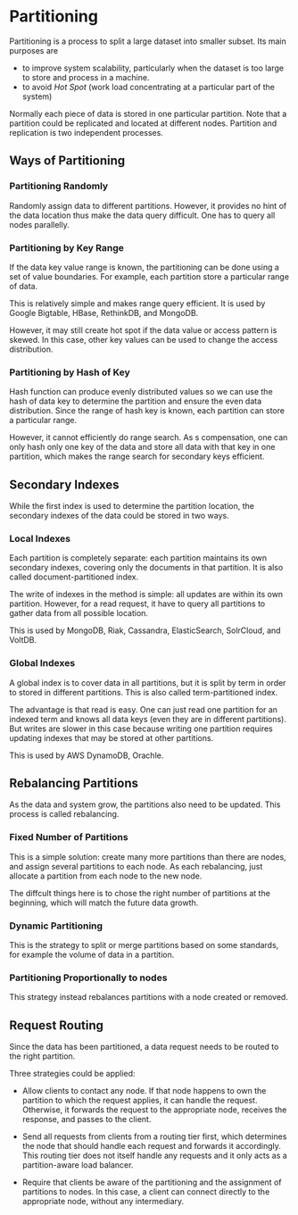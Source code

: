 # Partitioning

Partitioning is a process to split a large dataset into smaller subset. Its main purposes are

* to improve system scalability, particularly when the dataset is too large to store and process in a machine.
* to avoid _Hot Spot_ (work load concentrating at a particular part of the system)

Normally each piece of data is stored in one particular partition. Note that a partition could be replicated and located at different nodes. Partition and replication is two independent processes.

## Ways of Partitioning

### Partitioning Randomly

Randomly assign data to different partitions. However, it provides no hint of the data location thus make the data query difficult. One has to query all nodes parallelly.

### Partitioning by Key Range

If the data key value range is known, the partitioning can be done using a set of value boundaries. For example, each partition store a particular range of data.

This is relatively simple and makes range query efficient. It is used by Google Bigtable, HBase, RethinkDB, and MongoDB.

However, it may still create hot spot if the data value or access pattern is skewed. In this case, other key values can be used to change the access distribution.

### Partitioning by Hash of Key

Hash function can produce evenly distributed values so we can use the hash of data key to determine the partition and ensure the even data distribution. Since the range of hash key is known, each partition can store a particular range.

However, it cannot efficiently do range search. As s compensation, one can only hash only one key of the data and store all data with that key in one partition, which makes the range search for secondary keys efficient.

## Secondary Indexes

While the first index is used to determine the partition location, the secondary indexes of the data could be stored in two ways.

### Local Indexes

Each partition is completely separate: each partition maintains its own secondary indexes, covering only the documents in that partition. It is also called document-partitioned index.

The write of indexes in the method is simple: all updates are within its own partition. However, for a read request, it have to query all partitions to gather data from all possible location.

This is used by MongoDB, Riak, Cassandra, ElasticSearch, SolrCloud, and VoltDB.

### Global Indexes

A global index is to cover data in all partitions, but it is split by term in order to stored in different partitions. This is also called term-partitioned index.

The advantage is that read is easy. One can just read one partition for an indexed term and knows all data keys (even they are in different partitions). But writes are slower in this case because writing one partition requires updating indexes that may be stored at other partitions.

This is used by AWS DynamoDB, Orachle.

## Rebalancing Partitions

As the data and system grow, the partitions also need to be updated. This process is called rebalancing.

### Fixed Number of Partitions

This is a simple solution: create many more partitions than there are nodes, and assign several partitions to each node. As each rebalancing, just allocate a partition from each node to the new node.

The diffcult things here is to chose the right number of partitions at the beginning, which will match the future data growth.

### Dynamic Partitioning

This is the strategy to split or merge partitions based on some standards, for example the volume of data in a partition.

### Partitioning Proportionally to nodes

This strategy instead rebalances partitions with a node created or removed.

## Request Routing

Since the data has been partitioned, a data request needs to be routed to the right partition.

Three strategies could be applied:

* Allow clients to contact any node. If that node happens to own the partition to which the request applies, it can handle the request. Otherwise, it forwards the request to the appropriate node, receives the response, and passes to the client.

* Send all requests from clients from a routing tier first, which determines the node that should handle each request and forwards it accordingly. This routing tier does not itself handle any requests and it only acts as a partition-aware load balancer.

* Require that clients be aware of the partitioning and the assignment of partitions to nodes. In this case, a client can connect directly to the appropriate node, without any intermediary.
